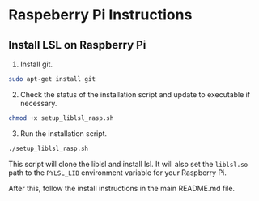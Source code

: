 # Raspeberry Pi Instructions

## Install LSL on Raspberry Pi
1. Install git.
```bash
sudo apt-get install git
```

2. Check the status of the installation script and update to executable if necessary.
```bash
chmod +x setup_liblsl_rasp.sh
```

3. Run the installation script.
```bash
./setup_liblsl_rasp.sh
```

This script will clone the liblsl and install lsl. It will also set the `liblsl.so` path to the `PYLSL_LIB` environment variable for your Raspberry Pi.

After this, follow the install instructions in the main README.md file.
